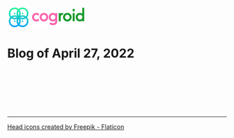 [![cogroid.com](https://github.com/cogroid/resources/raw/main/images/banner/cogroid-48.png)](https://cogroid.com)

# Blog of April 27, 2022

```







```

---
[Head icons created by Freepik - Flaticon](https://www.flaticon.com/free-icons/head)

